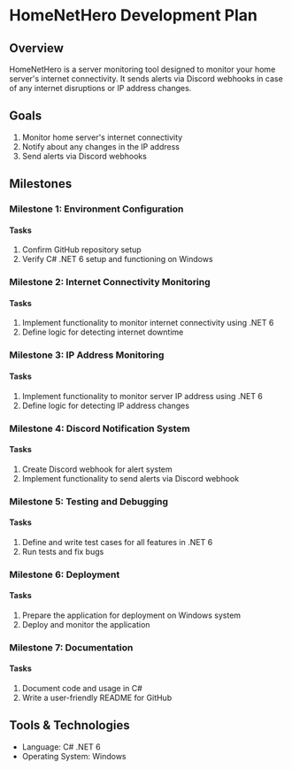 # HomeNetHero Development Plan

## Overview
HomeNetHero is a server monitoring tool designed to monitor your home server's internet connectivity. It sends alerts via Discord webhooks in case of any internet disruptions or IP address changes.

## Goals
1. Monitor home server's internet connectivity
2. Notify about any changes in the IP address
3. Send alerts via Discord webhooks

## Milestones

### Milestone 1: Environment Configuration

#### Tasks
1. Confirm GitHub repository setup
2. Verify C# .NET 6 setup and functioning on Windows

### Milestone 2: Internet Connectivity Monitoring

#### Tasks
1. Implement functionality to monitor internet connectivity using .NET 6
2. Define logic for detecting internet downtime

### Milestone 3: IP Address Monitoring

#### Tasks
1. Implement functionality to monitor server IP address using .NET 6
2. Define logic for detecting IP address changes

### Milestone 4: Discord Notification System

#### Tasks
1. Create Discord webhook for alert system
2. Implement functionality to send alerts via Discord webhook

### Milestone 5: Testing and Debugging

#### Tasks
1. Define and write test cases for all features in .NET 6
2. Run tests and fix bugs

### Milestone 6: Deployment

#### Tasks
1. Prepare the application for deployment on Windows system
2. Deploy and monitor the application

### Milestone 7: Documentation

#### Tasks
1. Document code and usage in C#
2. Write a user-friendly README for GitHub

## Tools & Technologies
* Language: C# .NET 6
* Operating System: Windows
